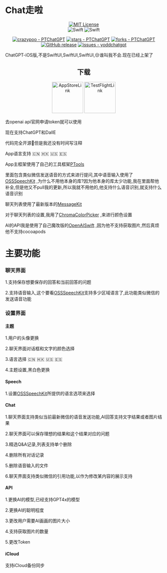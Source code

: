 # Chat走啦
<div align="center">
</div>
<div align="center">

[![MIT License](https://img.shields.io/badge/License-MIT-green.svg)](https://choosealicense.com/licenses/mit/)   
![Swift](https://img.shields.io/badge/iOS%20-13-blue)
![Swift](https://img.shields.io/static/v1?style=flat&message=Swift&color=F05138&logo=Swift&logoColor=FFFFFF&label=)

[![crazypoo - PTChatGPT](https://img.shields.io/static/v1?label=crazypoo&message=PTChatGPT&color=red&logo=github)](https://github.com/crazypoo/PTChatGPT)
[![stars - PTChatGPT](https://img.shields.io/github/stars/crazypoo/PTChatGPT?style=social)](https://github.com/crazypoo/PTChatGPT)
[![forks - PTChatGPT](https://img.shields.io/github/forks/crazypoo/PTChatGPT?style=social)](https://github.com/crazypoo/PTChatGPT)
[![GitHub release](https://img.shields.io/github/release/crazypoo/PTChatGPT?include_prereleases=&sort=semver&color=blue)](https://github.com/crazypoo/PTChatGPT/releases/)
[![issues - yoddchatgpt](https://img.shields.io/github/issues/crazypoo/PTChatGPT)](https://github.com/crazypoo/PTChatGPT/issues)
</div>

ChatGPT-iOS版,不是SwiftUI,SwiftUI,SwiftUI,😒谁叫我不会.现在已经上架了
<div align="center">

<h2> 下载 </h2>
 
</div>

<div align="center">

[<img alt="AppStoreLink" width="100px" src="https://user-images.githubusercontent.com/92546954/219945025-697ad2cf-3f87-451a-95e5-ac191d4f20e0.png" />](https://apps.apple.com/us/app/chat%E8%B5%B0%E5%95%A6/id6446197340)
[<img alt="TestFlightLink" width="100px" src="https://user-images.githubusercontent.com/92546954/219945377-9b6c7f21-61f4-4cf9-bb8c-84cbac55f129.png" />](https://testflight.apple.com/join/6XpIFw9m)  
</div>

去openai api官网申请token就可以使用

现在支持ChatGPT和DallE

代码完全开源🤪但是我还没有时间写注释

App语言支持 🇨🇳 🇭🇰 🇺🇸 🇪🇸

App主框架使用了自己的工具框架[PTools](https://github.com/crazypoo/PTools)

里面包含类似微信发送语音的方式来进行提问,其中语音输入使用了[OSSSpeechKit](https://github.com/crazypoo/OSSSpeechKit) ,为什么不用他本身的库?因为他本身的库太少功能,我在里面帮他补全,但是他又不pull我的更新,所以我就不用他的,他支持什么语音识别,就支持什么语音识别

聊天列表使用了最新版本的[MessageKit](https://github.com/MessageKit/MessageKit)

对于聊天列表的设置,我用了[ChromaColorPicker](https://github.com/joncardasis/ChromaColorPicker) ,来进行颜色设置

AI的API我是使用了自己魔改版的[OpenAISwift](https://github.com/adamrushy/OpenAISwift) ,因为他不支持获取图片,然后真烦他不支持cocoapods

# 主要功能
### 聊天界面
1.支持保存想要保存的回答和当前回答的问题

2.支持语音输入,这个要看[OSSSpeechKit](https://github.com/crazypoo/OSSSpeechKit)支持多少区域语言了,此功能类似微信的发送语音功能
### 设置界面
#### 主题
1.用户的头像更换

2.聊天界面对话框和文字的颜色选择

3.语言选择 🇨🇳 🇭🇰 🇺🇸 🇪🇸

4.主题设置,黑白色更换
#### Speech
1.设置[OSSSpeechKit](https://github.com/crazypoo/OSSSpeechKit)所提供的语言选项来选择
#### Chat
1.聊天界面支持类似当前最新微信的语音发送功能,AI回答支持文字结果或者图片结果

2.聊天界面可以保存理想的结果和这个结果对应的问题

3.精选Q&A记录,列表支持单个删除

4.删除所有对话记录

5.删除语音输入的文件

6.聊天界面支持类似微信的引用功能,以作为修改某内容的展示支持
#### API
1.更换AI的模型,已经支持GPT4x的模型

2.更换AI的聪明程度

3.更改用户需要AI画画的图片大小

4.支持获取图片的数量

5.更改Token

#### iCloud
支持iCloud备份同步
